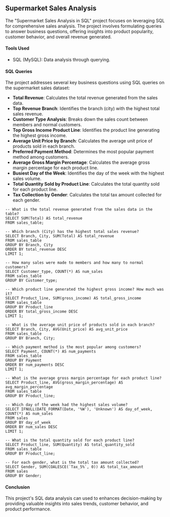 ## Supermarket Sales Analysis
The "Supermarket Sales Analysis in SQL" project focuses on leveraging SQL for comprehensive sales analysis. The project involves formulating queries to answer business questions, offering insights into product popularity, customer behavior, and overall revenue generated.

#### Tools Used
- SQL (MySQL): Data analysis through querying.

#### SQL Queries
The project addresses several key business questions using SQL queries on the supermarket sales dataset:
- **Total Revenue**: Calculates the total revenue generated from the sales data.
- **Top Revenue Branch**: Identifies the branch (city) with the highest total sales revenue.
- **Customer Type Analysis**: Breaks down the sales count between members and normal customers.
- **Top Gross Income Product Line**: Identifies the product line generating the highest gross income.
- **Average Unit Price by Branch**: Calculates the average unit price of products sold in each branch.
- **Preferred Payment Method**: Determines the most popular payment method among customers.
- **Average Gross Margin Percentage**: Calculates the average gross margin percentage for each product line.
- **Busiest Day of the Week**: Identifies the day of the week with the highest sales volume.
- **Total Quantity Sold by Product Line**: Calculates the total quantity sold for each product line.
- **Tax Collection by Gender**: Calculates the total tax amount collected for each gender.
```
-- What is the total revenue generated from the sales data in the table?
SELECT SUM(Total) AS total_revenue
FROM sales_table;

-- Which branch (City) has the highest total sales revenue?
SELECT Branch, City, SUM(Total) AS total_revenue
FROM sales_table
GROUP BY Branch, City
ORDER BY total_revenue DESC
LIMIT 1;

-- How many sales were made to members and how many to normal customers?
SELECT Customer_type, COUNT(*) AS num_sales
FROM sales_table
GROUP BY Customer_type;

-- Which product line generated the highest gross income? How much was it?
SELECT Product_line, SUM(gross_income) AS total_gross_income
FROM sales_table
GROUP BY Product_line
ORDER BY total_gross_income DESC
LIMIT 1;

-- What is the average unit price of products sold in each branch?
SELECT Branch, City, AVG(Unit_price) AS avg_unit_price
FROM sales_table
GROUP BY Branch, City;

-- Which payment method is the most popular among customers?
SELECT Payment, COUNT(*) AS num_payments
FROM sales_table
GROUP BY Payment
ORDER BY num_payments DESC
LIMIT 1;

-- What is the average gross margin percentage for each product line?
SELECT Product_line, AVG(gross_margin_percentage) AS avg_margin_percentage
FROM sales_table
GROUP BY Product_line;

-- Which day of the week had the highest sales volume?
SELECT IFNULL(DATE_FORMAT(Date, '%W'), 'Unknown') AS day_of_week, COUNT(*) AS num_sales
FROM sales
GROUP BY day_of_week
ORDER BY num_sales DESC
LIMIT 1;

-- What is the total quantity sold for each product line?
SELECT Product_line, SUM(Quantity) AS total_quantity_sold
FROM sales_table
GROUP BY Product_line;

-- For each gender, what is the total tax amount collected?
SELECT Gender, SUM(COALESCE(`Tax_5%`, 0)) AS total_tax_amount
FROM sales
GROUP BY Gender;
```
#### Conclusion
This project's SQL data analysis can used to enhances decision-making by providing valuable insights into sales trends, customer behavior, and product performance.

